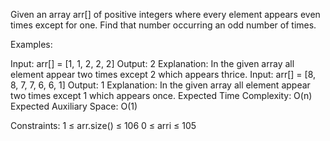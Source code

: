Given an array arr[] of positive integers where every element appears even times except for one. Find that number occurring an odd number of times.

Examples:

Input: arr[] = [1, 1, 2, 2, 2]
Output: 2
Explanation: In the given array all element appear two times except 2 which appears thrice.
Input: arr[] = [8, 8, 7, 7, 6, 6, 1]
Output: 1
Explanation: In the given array all element appear two times except 1 which appears once.
Expected Time Complexity: O(n)
Expected Auxiliary Space: O(1)

Constraints:
1 ≤ arr.size() ≤ 106
0 ≤ arri ≤ 105
